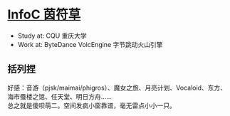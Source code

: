 # [InfoC 茵符草](https://info-c.cn)

- Study at: CQU 重庆大学
- Work at: ByteDance VolcEngine 字节跳动火山引擎

## 括列捏
好感：音游（pjsk/maimai/phigros）、魔女之旅、月亮计划、Vocaloid、东方、海市蜃楼之馆、任天堂、明日方舟……  
总之就是傻呗萌二。空间发疯小窗靠谱，毫无雷点小小一只。  
